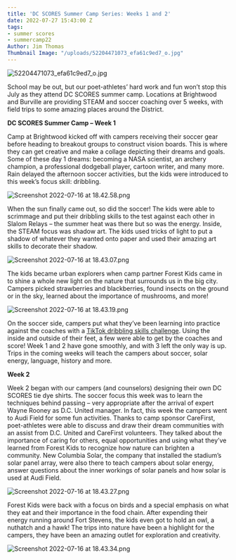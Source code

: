 ```yaml
---
title: 'DC SCORES Summer Camp Series: Weeks 1 and 2'
date: 2022-07-27 15:43:00 Z
tags:
- summer scores
- summercamp22
Author: Jim Thomas
Thumbnail Image: "/uploads/52204471073_efa61c9ed7_o.jpg"
---
```


![52204471073_efa61c9ed7_o.jpg](/uploads/52204471073_efa61c9ed7_o.jpg)

School may be out, but our poet-athletes’ hard work and fun won’t stop this July as they attend DC SCORES summer camp. Locations at Brightwood and Burville are providing STEAM and soccer coaching over 5 weeks, with field trips to some amazing places around the District.






**DC SCORES Summer Camp – Week 1**

Camp at Brightwood kicked off with campers receiving their soccer gear before heading to breakout groups to construct vision boards. This is where they can get creative and make a collage depicting their dreams and goals. Some of these day 1 dreams: becoming  a NASA scientist, an archery champion, a professional dodgeball player, cartoon writer, and many more.
Rain delayed the afternoon soccer activities, but the kids were introduced to this week’s focus skill: dribbling.

![Screenshot 2022-07-16 at 18.42.58.png](/uploads/Screenshot%202022-07-16%20at%2018.42.58.png)

When the sun finally came out, so did the soccer! The kids were able to scrimmage and put their dribbling skills to the test against each other in Slalom Relays – the summer heat was there but so was the energy. Inside, the STEAM focus was shadow art. The kids used tricks of light to put a shadow of whatever they wanted onto paper and used their amazing art skills to decorate their shadow.

![Screenshot 2022-07-16 at 18.43.07.png](/uploads/Screenshot%202022-07-16%20at%2018.43.07.png)

The kids became urban explorers when camp partner Forest Kids came in to shine a whole new light on the nature that surrounds us in the big city. Campers picked  strawberries and blackberries, found  insects on the ground or in the sky, learned  about the importance of mushrooms, and more!

![Screenshot 2022-07-16 at 18.43.19.png](/uploads/Screenshot%202022-07-16%20at%2018.43.19.png)

On the soccer side, campers put what they’ve been learning into practice against the coaches with a [TikTok dribbling skills challenge](https://www.tiktok.com/@dcscores/video/7124794538572467502?is_from_webapp=1&sender_device=pc&web_id=7112868309939832362). Using the inside and outside of their feet, a few were able to get by the coaches and score! Week 1 and 2 have gone smoothly, and with 3 left the only way is up. Trips in the coming weeks will teach the campers about soccer, solar energy, language, history and more.

**Week 2**

Week 2 began with our campers (and counselors) designing their own DC SCORES tie dye shirts. The soccer focus this week was to learn the techniques behind passing – very appropriate after the arrival of expert Wayne Rooney as D.C. United manager. In fact, this week the campers went to Audi Field for some fun activities. Thanks to camp sponsor CareFirst, poet-athletes were able to discuss and draw their dream communities with an assist from D.C. United and CareFirst volunteers. They talked about the importance of caring for others, equal opportunities and using what they’ve learned from Forest Kids to recognize how nature can brighten a community. New Columbia Solar, the company that installed the stadium’s solar panel array, were also there to teach campers about solar energy, answer questions about the inner workings of solar panels and how solar is used at Audi Field.

![Screenshot 2022-07-16 at 18.43.27.png](/uploads/Screenshot%202022-07-16%20at%2018.43.27.png)

Forest Kids were back with a focus on birds and a special emphasis on what they eat and their importance in the food chain. After expending their energy running around Fort Stevens, the kids even got to hold an owl, a nuthatch and a hawk! The trips into nature have been a highlight for the campers, they have been an amazing outlet for exploration and creativity.

![Screenshot 2022-07-16 at 18.43.34.png](/uploads/Screenshot%202022-07-16%20at%2018.43.34.png)